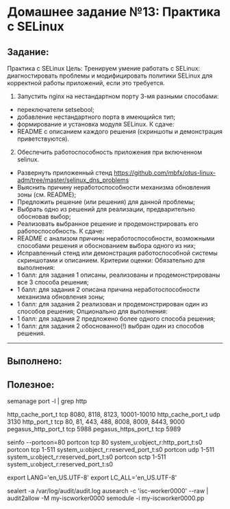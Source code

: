 # **Домашнее задание №13: Практика с SELinux**

## **Задание:**
Практика с SELinux
Цель: Тренируем умение работать с SELinux: диагностировать проблемы и модифицировать политики SELinux для корректной работы приложений, если это требуется.
1. Запустить nginx на нестандартном порту 3-мя разными способами:
- переключатели setsebool;
- добавление нестандартного порта в имеющийся тип;
- формирование и установка модуля SELinux.
К сдаче:
- README с описанием каждого решения (скриншоты и демонстрация приветствуются).

2. Обеспечить работоспособность приложения при включенном selinux.
- Развернуть приложенный стенд
https://github.com/mbfx/otus-linux-adm/tree/master/selinux_dns_problems
- Выяснить причину неработоспособности механизма обновления зоны (см. README);
- Предложить решение (или решения) для данной проблемы;
- Выбрать одно из решений для реализации, предварительно обосновав выбор;
- Реализовать выбранное решение и продемонстрировать его работоспособность.
К сдаче:
- README с анализом причины неработоспособности, возможными способами решения и обоснованием выбора одного из них;
- Исправленный стенд или демонстрация работоспособной системы скриншотами и описанием.
Критерии оценки:
Обязательно для выполнения:
- 1 балл: для задания 1 описаны, реализованы и продемонстрированы все 3 способа решения;
- 1 балл: для задания 2 описана причина неработоспособности механизма обновления зоны;
- 1 балл: для задания 2 реализован и продемонстрирован один из способов решения;
Опционально для выполнения:
- 1 балл: для задания 2 предложено более одного способа решения;
- 1 балл: для задания 2 обоснованно(!) выбран один из способов решения.

---

## **Выполнено:**


## **Полезное:**

semanage port -l | grep http

http_cache_port_t              tcp      8080, 8118, 8123, 10001-10010
http_cache_port_t              udp      3130
http_port_t                    tcp      80, 81, 443, 488, 8008, 8009, 8443, 9000
pegasus_http_port_t            tcp      5988
pegasus_https_port_t           tcp      5989


seinfo --portcon=80
	portcon tcp 80 system_u:object_r:http_port_t:s0
	portcon tcp 1-511 system_u:object_r:reserved_port_t:s0
	portcon udp 1-511 system_u:object_r:reserved_port_t:s0
	portcon sctp 1-511 system_u:object_r:reserved_port_t:s0


export LANG='en_US.UTF-8'
export LC_ALL='en_US.UTF-8'

sealert -a /var/log/audit/audit.log
ausearch -c 'isc-worker0000' --raw | audit2allow -M my-iscworker0000
semodule -i my-iscworker0000.pp
